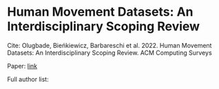 # Human Movement Datasets: An Interdisciplinary Scoping Review

Cite: Olugbade, Bieńkiewicz, Barbareschi et al. 2022. Human Movement Datasets: An Interdisciplinary Scoping Review. ACM Computing Surveys

Paper: [link](https://discovery.ucl.ac.uk/id/eprint/10147799/1/Human_Movement_Datasets__An_Interdisciplinary_Scoping_Review%20-%20authorversion.pdf)


Full author list:  
